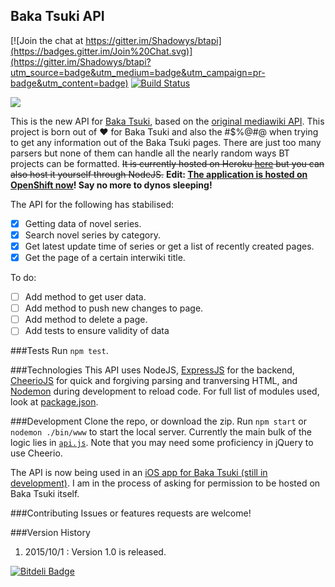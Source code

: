 ## Baka Tsuki API

[![Join the chat at https://gitter.im/Shadowys/btapi](https://badges.gitter.im/Join%20Chat.svg)](https://gitter.im/Shadowys/btapi?utm_source=badge&utm_medium=badge&utm_campaign=pr-badge&utm_content=badge)
[![Build Status](https://travis-ci.org/Shadowys/btapi.png?branch=master)](https://travis-ci.org/Shadowys/btapi)

[![](https://www.baka-tsuki.org/blog/wp-content/uploads/2012/04/logo.gif)](https://www.baka-tsuki.org/project/index.php?title=Main_Page)

This is the new API for [Baka Tsuki](https://www.baka-tsuki.org/project/index.php?title=Main_Page), based on the [original mediawiki API](https://www.baka-tsuki.org/project/api.php). 
This project is born out of :heart: for Baka Tsuki and also the #$%@#@ when trying to get any information out of the Baka Tsuki pages. There are just too many parsers but none of them can handle all the nearly random ways BT projects can be formatted.
~~It is currently hosted on Heroku [here](https://baka-tsuki-api.herokuapp.com/) but you can also host it yourself through NodeJS.~~
**Edit: [The application is hosted on OpenShift now](http://btapi-shadowys.rhcloud.com/)! Say no more to dynos sleeping!**

The API for the following has stabilised:
- [X] Getting data of novel series.
- [X] Search novel series by category.
- [X] Get latest update time of series or get a list of recently created pages.
- [X] Get the page of a certain interwiki title.

To do:
- [ ] Add method to get user data.
- [ ] Add method to push new changes to page.
- [ ] Add method to delete a page.
- [ ] Add tests to ensure validity of data

###Tests
Run `npm test`. 

###Technologies
This API uses NodeJS, [ExpressJS](http://expressjs.com/) for the backend, [CheerioJS](http://cheeriojs.github.io/cheerio/) for quick and forgiving parsing and tranversing HTML, and [Nodemon](http://nodemon.io/) during development to reload code.
For full list of modules used, look at [package.json](https://github.com/Shadowys/btapi/blob/master/package.json).

###Development
Clone the repo, or download the zip. Run `npm start` or `nodemon ./bin/www` to start the local server. Currently the main bulk of the logic lies in [`api.js`](https://github.com/Shadowys/btapi/blob/master/routes/api.js). 
Note that you may need some proficiency in jQuery to use Cheerio.

The API is now being used in an [iOS app for Baka Tsuki (still in development)](https://github.com/AzSiAz/LN-Reader). I am in the process of asking for permission to be hosted on Baka Tsuki itself.

###Contributing
Issues or features requests are welcome!

###Version History

1. 2015/10/1 : Version 1.0 is released.

[![Bitdeli Badge](https://d2weczhvl823v0.cloudfront.net/Shadowys/btapi/trend.png)](https://bitdeli.com/free "Bitdeli Badge")

